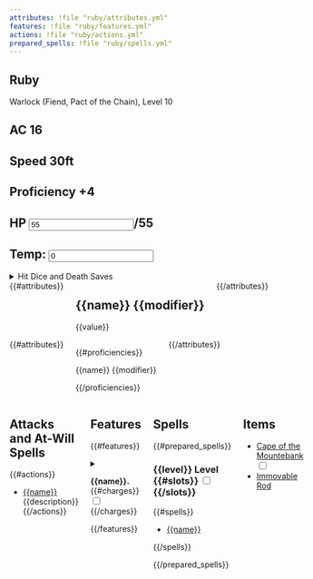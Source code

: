 ```yaml
---
attributes: !file "ruby/attributes.yml"
features: !file "ruby/features.yml"
actions: !file "ruby/actions.yml"
prepared_spells: !file "ruby/spells.yml"
---
```


<article class="three columns">
<div class="card">

# Ruby
Warlock (Fiend, Pact of the Chain), Level 10
</div>
<div class="primary card">

## AC 16

## Speed 30ft

## Proficiency +4
</div>
<div class="primary card">

## HP <input data-field-name="HP" type="number" value="55">/55
## Temp: <input data-field-name="tempHP" type="number" value="0"><br>
<details>
<summary>Hit Dice and Death Saves</summary>
Hit Dice: 1d8
<input data-field-name="hitDie1" type="checkbox">
<input data-field-name="hitDie2" type="checkbox">
<input data-field-name="hitDie3" type="checkbox">
<input data-field-name="hitDie4" type="checkbox">
<input data-field-name="hitDie5" type="checkbox">
<input data-field-name="hitDie6" type="checkbox">
<input data-field-name="hitDie7" type="checkbox">
<input data-field-name="hitDie8" type="checkbox">
<input data-field-name="hitDie9" type="checkbox">
<input data-field-name="hitDie10" type="checkbox">

Death Saves

-   Success: <input data-field-name="deathSaveSuccess1" type="checkbox">
    <input data-field-name="deathSaveSuccess2" type="checkbox">
    <input data-field-name="deathSaveSuccess3" type="checkbox">
-   Failures: <input data-field-name="deathSaveFailure1" type="checkbox">
    <input data-field-name="deathSaveFailure2" type="checkbox">
    <input data-field-name="deathSaveFailure3" type="checkbox">
</details>

</div>

</article>

</section>
<div class="six columns">
{{#attributes}}
<div class="primary card">

## {{name}} {{modifier}}

{{value}}
</div>
{{/attributes}}
</div>

<div class="six columns">
{{#attributes}}
<div>

{{#proficiencies}}

{{name}} {{modifier}}

{{/proficiencies}}

</div>
{{/attributes}}
</div>

<div class="two columns">
<div>

## Attacks and At-Will Spells
{{#actions}}

- [{{name}}]({{url}})  
  {{description}}
{{/actions}}
  
</div>
<div>

## Features
{{#features}}

<details>
<summary>

**{{name}}.**  {{#charges}} <input type="checkbox" data-field-name="{{key}}"> {{/charges}}
</summary>
{{description}}

[{{source_name}}]({{source_url}})
</details>
{{/features}}
</div>

<div>

## Spells
{{#prepared_spells}}

### {{level}} Level {{#slots}} <input type="checkbox" data-field-name="{{key}}"> {{/slots}}

{{#spells}}

- [{{name}}]({{url}})

{{/spells}}

{{/prepared_spells}}
</div>

<div>

## Items
- [Cape of the Mountebank](https://5e.tools/items.html#cape%20of%20the%20mountebank_dmg) <input type="checkbox" data-field-name="items.cape-mountebank">
- [Immovable Rod](https://5e.tools/items.html#immovable%20rod_dmg)

</div>

</div>